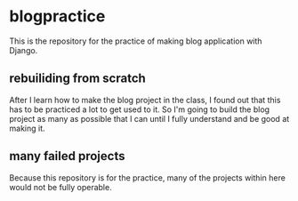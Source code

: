 # blogpractice

This is the repository for the practice of making blog application with Django.

## rebuiliding from scratch

After I learn how to make the blog project in the class, I found out that this has to be practiced a lot to get used to it. So I'm going to build the blog project as many as possible that I can until I fully understand and be good at making it.

## many failed projects

Because this repository is for the practice, many of the projects within here would not be fully operable.
